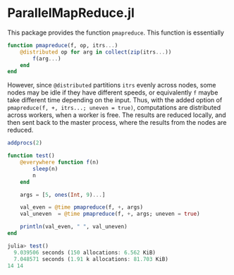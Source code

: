 # ParallelMapReduce.jl

This package provides the function `pmapreduce`. This function is essentially
```julia
function pmapreduce(f, op, itrs...)
    @distributed op for arg in collect(zip(itrs...))
        f(arg...)
    end
end
```
However, since `@distributed` partitions `itrs` evenly across nodes, some nodes
may be idle if they have different speeds, or equivalently `f` maybe take
different time depending on the input. Thus, with the added option of
`pmapreduce(f, +, itrs...; uneven = true)`, computations are distributed
across workers, when a worker is free. The results are reduced locally,
and then sent back to the master process, where the results from the nodes
are reduced.

```julia
addprocs(2)

function test()
    @everywhere function f(n)
        sleep(n)
        n
    end

    args = [5, ones(Int, 9)...]

    val_even = @time pmapreduce(f, +, args)
    val_uneven  = @time pmapreduce(f, +, args; uneven = true)

    println(val_even, " ", val_uneven)
end

julia> test()
  9.039506 seconds (150 allocations: 6.562 KiB)
  7.048571 seconds (1.91 k allocations: 81.703 KiB)
14 14
```

